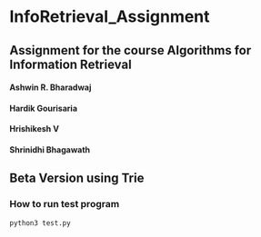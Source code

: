 # InfoRetrieval_Assignment
## Assignment for the course Algorithms for Information Retrieval

#### Ashwin R. Bharadwaj
#### Hardik Gourisaria
#### Hrishikesh V
#### Shrinidhi Bhagawath

## Beta Version using Trie

### How to run test program

```bash
python3 test.py
```

